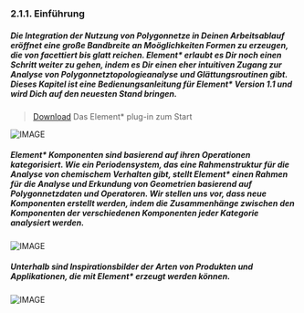 ### 2.1.1. Einführung

##### Die Integration der Nutzung von Polygonnetze in Deinen Arbeitsablauf eröffnet eine große Bandbreite an Moöglichkeiten Formen zu erzeugen, die von facettiert bis glatt reichen. Element\* erlaubt es Dir noch einen Schritt weiter zu gehen, indem es Dir einen eher intuitiven Zugang zur Analyse von Polygonnetztopologieanalyse und Glättungsroutinen gibt. Dieses Kapitel ist eine Bedienungsanleitung für Element\* Version 1.1 und wird Dich auf den neuesten Stand bringen. 

> [Download](http://www.food4rhino.com/project/element) Das Element* plug-in zum Start

![IMAGE](images/2-1-1/2-1-1_000_Cover.png)

##### Element\* Komponenten sind basierend auf ihren Operationen kategorisiert. Wie ein Periodensystem, das eine Rahmenstruktur für die Analyse von chemischem Verhalten gibt, stellt Element\* einen Rahmen für die Analyse und Erkundung von Geometrien basierend auf Polygonnetzdaten und Operatoren. Wir stellen uns vor, dass neue Komponenten erstellt werden, indem die Zusammenhänge zwischen den Komponenten der verschiedenen Komponenten jeder Kategorie analysiert werden.

![IMAGE](images/2-1-1/2-1-1_001_Element_Icons_Cover.png)

##### Unterhalb sind Inspirationsbilder der Arten von Produkten und Applikationen, die mit Element\* erzeugt werden können.

![IMAGE](images/2-1-1/2-1-1_002_Element-Primer-Reference-Images.jpg)